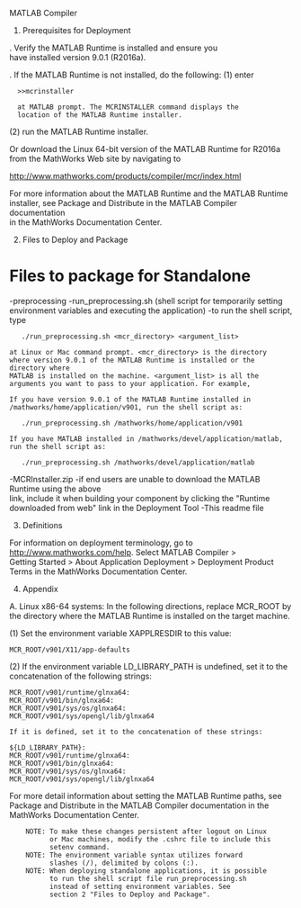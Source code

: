 MATLAB Compiler

1. Prerequisites for Deployment 

. Verify the MATLAB Runtime is installed and ensure you    
  have installed version 9.0.1 (R2016a).   

. If the MATLAB Runtime is not installed, do the following:
  (1) enter
  
      >>mcrinstaller
      
      at MATLAB prompt. The MCRINSTALLER command displays the 
      location of the MATLAB Runtime installer.

  (2) run the MATLAB Runtime installer.

Or download the Linux 64-bit version of the MATLAB Runtime for R2016a 
from the MathWorks Web site by navigating to

   http://www.mathworks.com/products/compiler/mcr/index.html
   
   
For more information about the MATLAB Runtime and the MATLAB Runtime installer, see 
Package and Distribute in the MATLAB Compiler documentation  
in the MathWorks Documentation Center.    


2. Files to Deploy and Package

Files to package for Standalone 
================================
-preprocessing 
-run_preprocessing.sh (shell script for temporarily setting environment variables and 
                       executing the application)
   -to run the shell script, type
   
       ./run_preprocessing.sh <mcr_directory> <argument_list>
       
    at Linux or Mac command prompt. <mcr_directory> is the directory 
    where version 9.0.1 of the MATLAB Runtime is installed or the directory where 
    MATLAB is installed on the machine. <argument_list> is all the 
    arguments you want to pass to your application. For example, 

    If you have version 9.0.1 of the MATLAB Runtime installed in 
    /mathworks/home/application/v901, run the shell script as:
    
       ./run_preprocessing.sh /mathworks/home/application/v901
       
    If you have MATLAB installed in /mathworks/devel/application/matlab, 
    run the shell script as:
    
       ./run_preprocessing.sh /mathworks/devel/application/matlab
-MCRInstaller.zip
   -if end users are unable to download the MATLAB Runtime using the above  
    link, include it when building your component by clicking 
    the "Runtime downloaded from web" link in the Deployment Tool
-This readme file 

3. Definitions

For information on deployment terminology, go to 
http://www.mathworks.com/help. Select MATLAB Compiler >   
Getting Started > About Application Deployment > 
Deployment Product Terms in the MathWorks Documentation 
Center.


4. Appendix 

A. Linux x86-64 systems:
In the following directions, replace MCR_ROOT by the directory where the MATLAB Runtime 
   is installed on the target machine.

(1) Set the environment variable XAPPLRESDIR to this value:

    MCR_ROOT/v901/X11/app-defaults


(2) If the environment variable LD_LIBRARY_PATH is undefined, set it to the concatenation 
   of the following strings:

    MCR_ROOT/v901/runtime/glnxa64:
    MCR_ROOT/v901/bin/glnxa64:
    MCR_ROOT/v901/sys/os/glnxa64:
    MCR_ROOT/v901/sys/opengl/lib/glnxa64

    If it is defined, set it to the concatenation of these strings:

    ${LD_LIBRARY_PATH}: 
    MCR_ROOT/v901/runtime/glnxa64:
    MCR_ROOT/v901/bin/glnxa64:
    MCR_ROOT/v901/sys/os/glnxa64:
    MCR_ROOT/v901/sys/opengl/lib/glnxa64

   For more detail information about setting the MATLAB Runtime paths, see Package and 
   Distribute in the MATLAB Compiler documentation in the MathWorks Documentation Center.


     
        NOTE: To make these changes persistent after logout on Linux 
              or Mac machines, modify the .cshrc file to include this  
              setenv command.
        NOTE: The environment variable syntax utilizes forward 
              slashes (/), delimited by colons (:).  
        NOTE: When deploying standalone applications, it is possible 
              to run the shell script file run_preprocessing.sh 
              instead of setting environment variables. See 
              section 2 "Files to Deploy and Package".    






